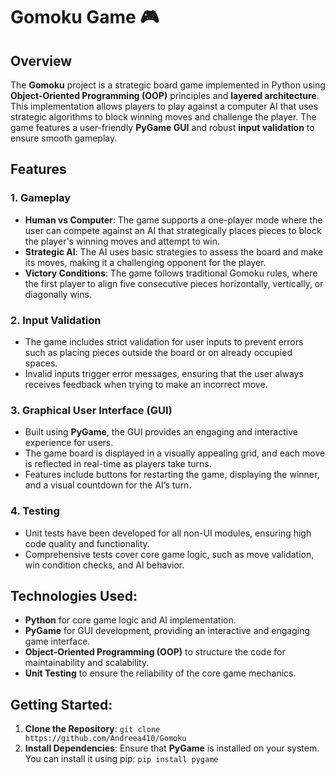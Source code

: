 # Gomoku Game 🎮

## Overview
The **Gomoku** project is a strategic board game implemented in Python using **Object-Oriented Programming (OOP)** principles and **layered architecture**. This implementation allows players to play against a computer AI that uses strategic algorithms to block winning moves and challenge the player. The game features a user-friendly **PyGame GUI** and robust **input validation** to ensure smooth gameplay.

## Features

### 1. **Gameplay**
   - **Human vs Computer**: The game supports a one-player mode where the user can compete against an AI that strategically places pieces to block the player's winning moves and attempt to win.
   - **Strategic AI**: The AI uses basic strategies to assess the board and make its moves, making it a challenging opponent for the player.
   - **Victory Conditions**: The game follows traditional Gomoku rules, where the first player to align five consecutive pieces horizontally, vertically, or diagonally wins.

### 2. **Input Validation**
   - The game includes strict validation for user inputs to prevent errors such as placing pieces outside the board or on already occupied spaces.
   - Invalid inputs trigger error messages, ensuring that the user always receives feedback when trying to make an incorrect move.

### 3. **Graphical User Interface (GUI)**
   - Built using **PyGame**, the GUI provides an engaging and interactive experience for users.
   - The game board is displayed in a visually appealing grid, and each move is reflected in real-time as players take turns.
   - Features include buttons for restarting the game, displaying the winner, and a visual countdown for the AI’s turn.

### 4. **Testing**
   - Unit tests have been developed for all non-UI modules, ensuring high code quality and functionality.
   - Comprehensive tests cover core game logic, such as move validation, win condition checks, and AI behavior.

## Technologies Used:
- **Python** for core game logic and AI implementation.
- **PyGame** for GUI development, providing an interactive and engaging game interface.
- **Object-Oriented Programming (OOP)** to structure the code for maintainability and scalability.
- **Unit Testing** to ensure the reliability of the core game mechanics.

## Getting Started:

1. **Clone the Repository**:
`git clone https://github.com/Andreea410/Gomoku`
2. **Install Dependencies**:
Ensure that **PyGame** is installed on your system. You can install it using pip:
`pip install pygame`
